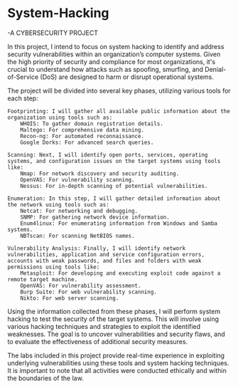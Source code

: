 # System-Hacking
 -A CYBERSECURITY PROJECT

 In this project, I intend to focus on system hacking to identify and address security vulnerabilities within an organization’s computer systems. Given the high priority of security and compliance for most organizations, it's crucial to understand how attacks such as spoofing, smurfing, and Denial-of-Service (DoS) are designed to harm or disrupt operational systems.

The project will be divided into several key phases, utilizing various tools for each step:

    Footprinting: I will gather all available public information about the organization using tools such as:
        WHOIS: To gather domain registration details.
        Maltego: For comprehensive data mining.
        Recon-ng: For automated reconnaissance.
        Google Dorks: For advanced search queries.

    Scanning: Next, I will identify open ports, services, operating systems, and configuration issues on the target systems using tools like:
        Nmap: For network discovery and security auditing.
        OpenVAS: For vulnerability scanning.
        Nessus: For in-depth scanning of potential vulnerabilities.

    Enumeration: In this step, I will gather detailed information about the network using tools such as:
        Netcat: For networking and debugging.
        SNMP: For gathering network device information.
        Enum4linux: For enumerating information from Windows and Samba systems.
        NBTscan: For scanning NetBIOS names.

    Vulnerability Analysis: Finally, I will identify network vulnerabilities, application and service configuration errors, accounts with weak passwords, and files and folders with weak permissions using tools like:
        Metasploit: For developing and executing exploit code against a remote target machine.
        OpenVAS: For vulnerability assessment.
        Burp Suite: For web vulnerability scanning.
        Nikto: For web server scanning.

Using the information collected from these phases, I will perform system hacking to test the security of the target systems. This will involve using various hacking techniques and strategies to exploit the identified weaknesses. The goal is to uncover vulnerabilities and security flaws, and to evaluate the effectiveness of additional security measures.

The labs included in this project provide real-time experience in exploiting underlying vulnerabilities using these tools and system hacking techniques. It is important to note that all activities were conducted ethically and within the boundaries of the law. 
